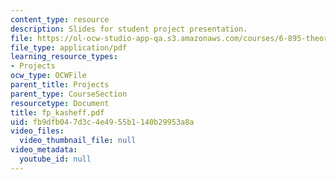 ```yaml
---
content_type: resource
description: Slides for student project presentation.
file: https://ol-ocw-studio-app-qa.s3.amazonaws.com/courses/6-895-theory-of-parallel-systems-sma-5509-fall-2003/fb9dfb047d3c4e4955b1140b29953a8a_fp_kasheff.pdf
file_type: application/pdf
learning_resource_types:
- Projects
ocw_type: OCWFile
parent_title: Projects
parent_type: CourseSection
resourcetype: Document
title: fp_kasheff.pdf
uid: fb9dfb04-7d3c-4e49-55b1-140b29953a8a
video_files:
  video_thumbnail_file: null
video_metadata:
  youtube_id: null
---
```

